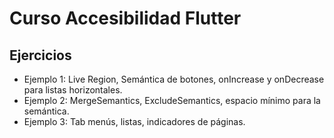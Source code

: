 # Curso Accesibilidad Flutter

## Ejercicios

* Ejemplo 1: Live Region, Semántica de botones, onIncrease y onDecrease para listas horizontales.
* Ejemplo 2: MergeSemantics, ExcludeSemantics, espacio mínimo para la semántica.
* Ejemplo 3: Tab menús, listas, indicadores de páginas.



